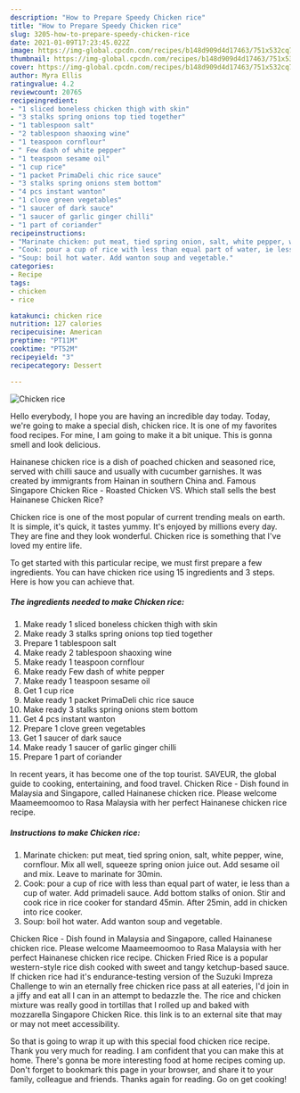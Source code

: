 ```yaml
---
description: "How to Prepare Speedy Chicken rice"
title: "How to Prepare Speedy Chicken rice"
slug: 3205-how-to-prepare-speedy-chicken-rice
date: 2021-01-09T17:23:45.022Z
image: https://img-global.cpcdn.com/recipes/b148d909d4d17463/751x532cq70/chicken-rice-recipe-main-photo.jpg
thumbnail: https://img-global.cpcdn.com/recipes/b148d909d4d17463/751x532cq70/chicken-rice-recipe-main-photo.jpg
cover: https://img-global.cpcdn.com/recipes/b148d909d4d17463/751x532cq70/chicken-rice-recipe-main-photo.jpg
author: Myra Ellis
ratingvalue: 4.2
reviewcount: 20765
recipeingredient:
- "1 sliced boneless chicken thigh with skin"
- "3 stalks spring onions top tied together"
- "1 tablespoon salt"
- "2 tablespoon shaoxing wine"
- "1 teaspoon cornflour"
- " Few dash of white pepper"
- "1 teaspoon sesame oil"
- "1 cup rice"
- "1 packet PrimaDeli chic rice sauce"
- "3 stalks spring onions stem bottom"
- "4 pcs instant wanton"
- "1 clove green vegetables"
- "1 saucer of dark sauce"
- "1 saucer of garlic ginger chilli"
- "1 part of coriander"
recipeinstructions:
- "Marinate chicken: put meat, tied spring onion, salt, white pepper, wine, cornflour. Mix all well, squeeze spring onion juice out. Add sesame oil and mix. Leave to marinate for 30min."
- "Cook: pour a cup of rice with less than equal part of water, ie less than a cup of water. Add primadeli sauce. Add bottom stalks of onion. Stir and cook rice in rice cooker for standard 45min. After 25min, add in chicken into rice cooker."
- "Soup: boil hot water. Add wanton soup and vegetable."
categories:
- Recipe
tags:
- chicken
- rice

katakunci: chicken rice 
nutrition: 127 calories
recipecuisine: American
preptime: "PT11M"
cooktime: "PT52M"
recipeyield: "3"
recipecategory: Dessert

---
```



![Chicken rice](https://img-global.cpcdn.com/recipes/b148d909d4d17463/751x532cq70/chicken-rice-recipe-main-photo.jpg)

Hello everybody, I hope you are having an incredible day today. Today, we're going to make a special dish, chicken rice. It is one of my favorites food recipes. For mine, I am going to make it a bit unique. This is gonna smell and look delicious.

Hainanese chicken rice is a dish of poached chicken and seasoned rice, served with chilli sauce and usually with cucumber garnishes. It was created by immigrants from Hainan in southern China and. Famous Singapore Chicken Rice - Roasted Chicken VS. Which stall sells the best Hainanese Chicken Rice?

Chicken rice is one of the most popular of current trending meals on earth. It is simple, it's quick, it tastes yummy. It's enjoyed by millions every day. They are fine and they look wonderful. Chicken rice is something that I've loved my entire life.


To get started with this particular recipe, we must first prepare a few ingredients. You can have chicken rice using 15 ingredients and 3 steps. Here is how you can achieve that.

<!--inarticleads1-->

##### The ingredients needed to make Chicken rice:

1. Make ready 1 sliced boneless chicken thigh with skin
1. Make ready 3 stalks spring onions top tied together
1. Prepare 1 tablespoon salt
1. Make ready 2 tablespoon shaoxing wine
1. Make ready 1 teaspoon cornflour
1. Make ready  Few dash of white pepper
1. Make ready 1 teaspoon sesame oil
1. Get 1 cup rice
1. Make ready 1 packet PrimaDeli chic rice sauce
1. Make ready 3 stalks spring onions stem bottom
1. Get 4 pcs instant wanton
1. Prepare 1 clove green vegetables
1. Get 1 saucer of dark sauce
1. Make ready 1 saucer of garlic ginger chilli
1. Prepare 1 part of coriander


In recent years, it has become one of the top tourist. SAVEUR, the global guide to cooking, entertaining, and food travel. Chicken Rice - Dish found in Malaysia and Singapore, called Hainanese chicken rice. Please welcome Maameemoomoo to Rasa Malaysia with her perfect Hainanese chicken rice recipe. 

<!--inarticleads2-->

##### Instructions to make Chicken rice:

1. Marinate chicken: put meat, tied spring onion, salt, white pepper, wine, cornflour. Mix all well, squeeze spring onion juice out. Add sesame oil and mix. Leave to marinate for 30min.
1. Cook: pour a cup of rice with less than equal part of water, ie less than a cup of water. Add primadeli sauce. Add bottom stalks of onion. Stir and cook rice in rice cooker for standard 45min. After 25min, add in chicken into rice cooker.
1. Soup: boil hot water. Add wanton soup and vegetable.


Chicken Rice - Dish found in Malaysia and Singapore, called Hainanese chicken rice. Please welcome Maameemoomoo to Rasa Malaysia with her perfect Hainanese chicken rice recipe. Chicken Fried Rice is a popular western-style rice dish cooked with sweet and tangy ketchup-based sauce. If chicken rice had it&#39;s endurance-testing version of the Suzuki Impreza Challenge to win an eternally free chicken rice pass at all eateries, I&#39;d join in a jiffy and eat all I can in an attempt to bedazzle the. The rice and chicken mixture was really good in tortillas that I rolled up and baked with mozzarella Singapore Chicken Rice. this link is to an external site that may or may not meet accessibility. 

So that is going to wrap it up with this special food chicken rice recipe. Thank you very much for reading. I am confident that you can make this at home. There's gonna be more interesting food at home recipes coming up. Don't forget to bookmark this page in your browser, and share it to your family, colleague and friends. Thanks again for reading. Go on get cooking!
